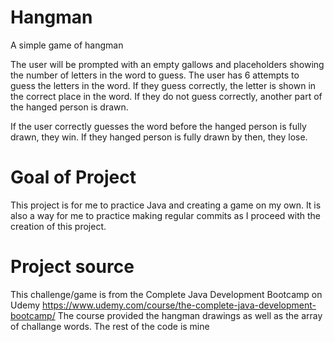 # Hangman
A simple game of hangman

The user will be prompted with an empty gallows and placeholders showing the number of letters in the word to guess. The user has 6 attempts to guess the letters in the word. If they guess correctly, the letter is shown in the correct place in the word. If they do not guess correctly, another part of the hanged person is drawn. 

If the user correctly guesses the word before the hanged person is fully drawn, they win. If they hanged person is fully drawn by then, they lose.

# Goal of Project
This project is for me to practice Java and creating a game on my own. It is also a way for me to practice making regular commits as I proceed with the creation of this project. 

# Project source
This challenge/game is from the Complete Java Development Bootcamp on Udemy https://www.udemy.com/course/the-complete-java-development-bootcamp/
The course provided the hangman drawings as well as the array of challange words. The rest of the code is mine
